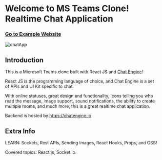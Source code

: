 # Welcome to MS Teams Clone! Realtime Chat Application

### [Go to Example Website](https://chat-application-a2z.netlify.app/)


![chatApp](https://user-images.githubusercontent.com/13724672/138548449-dabb2397-304e-47ad-982e-7507d6799d83.png)


## Introduction

This is a Microsoft Teams clone built with React JS and [Chat Engine](https://chatengine.io)!

React JS is the programming language of choice, and Chat Engine is a set of APIs and UI Kit specific to chat.

With online statuses, great design and functionality, icons telling you who read the message, image support, sound notifications, the ability to create multiple rooms, and much more, this is a great realtime chat application.

Backend is hosted by https://chatengine.io 

## Extra Info
LEARN: Sockets, Rest APIs, Sending Images, React Hooks, Props, and CSS!

Covered topics: React.js, Socket.io.
